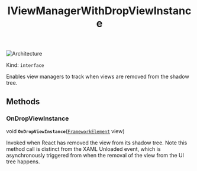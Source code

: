 ﻿---
id: IViewManagerWithDropViewInstance
title: IViewManagerWithDropViewInstance
---

![Architecture](https://img.shields.io/badge/architecture-old_only-yellow)

Kind: `interface`

Enables view managers to track when views are removed from the shadow tree. 

## Methods
### OnDropViewInstance
void **`OnDropViewInstance`**([`FrameworkElement`](https://learn.microsoft.com/uwp/api/Windows.UI.Xaml.FrameworkElement) view)

Invoked when React has removed the view from its shadow tree. Note this method call is distinct from the XAML Unloaded event, which is asynchronously triggered from when the removal of the view from the UI tree happens.

